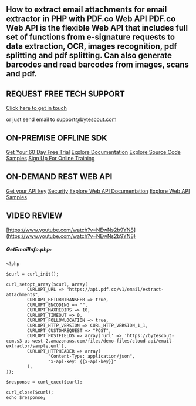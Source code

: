 ## How to extract email attachments for email extractor in PHP with PDF.co Web API PDF.co Web API is the flexible Web API that includes full set of functions from e-signature requests to data extraction, OCR, images recognition, pdf splitting and pdf splitting. Can also generate barcodes and read barcodes from images, scans and pdf.

## REQUEST FREE TECH SUPPORT

[Click here to get in touch](https://bytescout.zendesk.com/hc/en-us/requests/new?subject=PDF.co%20Web%20API%20Question)

or just send email to [support@bytescout.com](mailto:support@bytescout.com?subject=PDF.co%20Web%20API%20Question) 

## ON-PREMISE OFFLINE SDK 

[Get Your 60 Day Free Trial](https://bytescout.com/download/web-installer?utm_source=github-readme)
[Explore Documentation](https://bytescout.com/documentation/index.html?utm_source=github-readme)
[Explore Source Code Samples](https://github.com/bytescout/ByteScout-SDK-SourceCode/)
[Sign Up For Online Training](https://academy.bytescout.com/)


## ON-DEMAND REST WEB API

[Get your API key](https://app.pdf.co/signup?utm_source=github-readme)
[Security](https://pdf.co/security)
[Explore Web API Documentation](https://apidocs.pdf.co?utm_source=github-readme)
[Explore Web API Samples](https://github.com/bytescout/ByteScout-SDK-SourceCode/tree/master/PDF.co%20Web%20API)

## VIDEO REVIEW

[https://www.youtube.com/watch?v=NEwNs2b9YN8](https://www.youtube.com/watch?v=NEwNs2b9YN8)




<!-- code block begin -->

##### **GetEmailInfo.php:**
    
```
<?php

$curl = curl_init();

curl_setopt_array($curl, array(
		CURLOPT_URL => "https://api.pdf.co/v1/email/extract-attachments",
		CURLOPT_RETURNTRANSFER => true,
		CURLOPT_ENCODING => "",
		CURLOPT_MAXREDIRS => 10,
		CURLOPT_TIMEOUT => 0,
		CURLOPT_FOLLOWLOCATION => true,
		CURLOPT_HTTP_VERSION => CURL_HTTP_VERSION_1_1,
		CURLOPT_CUSTOMREQUEST => "POST",
		CURLOPT_POSTFIELDS => array('url' => 'https://bytescout-com.s3-us-west-2.amazonaws.com/files/demo-files/cloud-api/email-extractor/sample.eml'),
		CURLOPT_HTTPHEADER => array(
				"Content-Type: application/json",
				"x-api-key: {{x-api-key}}"
		),
));

$response = curl_exec($curl);

curl_close($curl);
echo $response;

```

<!-- code block end -->